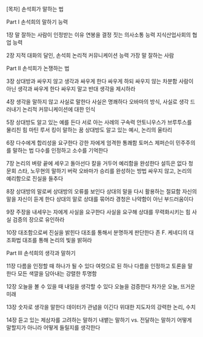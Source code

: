[목차] 손석희가 말하는 법

Part I 손석희의 말하기 능력 

1장 말 잘하는 사람이 인정받는 이유 
연봉을 결정 짓는 의사소통 능력 
지식산업사회의 협업 능력 

2장 지적 대화의 달인, 손석희 
논리적 커뮤니케이션 능력 
가장 말 잘하는 사람 

Part II 손석희가 논쟁하는 법 

3장 상대방과 싸우지 않고 생각과 싸우게 한다 
싸우게 하되 싸우지 않는 차분함 
사람이 아닌 생각과 싸우게 한다 
싸우지 말고 반대 생각을 제시하라 

4장 생각을 말하지 않고 사실로 말한다 
사실은 명쾌하다 
오바마의 방식, 사실로 생각 드러내기 
논리적 커뮤니케이션에 대한 인식 

5장 상대방도 알고 있는 예를 든다 
서로 아는 사례의 구속력 
안토니우스가 브루투스를 물리친 힘 
마틴 루서 킹이 말하는 꿈 
상대방도 알고 있는 예시, 논리의 울타리 

6장 다수에게 합리성을 요구한다 
강한 자에게 엄격한 통쾌함 
토머스 제퍼슨이 민주주의를 말하는 법 
다수를 인정하고 소수를 기억한다 

7장 논리의 벼랑 끝에 세우고 돌아선다 
칼을 거두어 예리함을 완성한다 
설득은 없다 
청문회 스타, 노무현의 말하기 
버락 오바마가 승리를 완성하는 방법 
싸우지 않고, 논리의 예리함으로 진실을 들추다 

8장 상대방의 말로써 상대방의 오류를 보인다 
상대의 말을 다시 활용하는 절묘함 
자신의 말을 자신이 듣게 한다 
상대의 말로 상대를 묶어라 
경청은 나약함이 아닌 부드러움이다 

9장 주장을 내세우는 자에게 사실을 요구한다 
사실을 요구해 상대를 무력화시키는 힘 
사실 검증의 장으로 유인하라 

10장 대조함으로써 진실을 밝힌다 
대조를 통해서 분명하게 판단한다 
존 F. 케네디의 대조화법 
대조를 통해 논리의 빛을 밝혀라 

Part III 손석희의 생각과 말하기 

11장 다름을 인정할 때 하나가 될 수 있다 
여럿으로 된 하나 
다름을 인정하고 토론을 말한다 
모든 색깔을 담아내는 강렬한 투명함 

12장 오늘을 볼 수 있을 때 내일을 생각할 수 있다 
오늘을 검증한다 
차가운 오늘, 뜨거운 미래 

13장 숫자로 생각을 말한다 
데이터가 관념을 이긴다 
위대한 지도자의 강력한 논리, 수치 

14장 듣고 있는 제삼자를 고려하는 말하기 
내뱉는 말하기 vs. 전달하는 말하기 
어떻게 말할지가 아니라 어떻게 들릴지를 생각한다